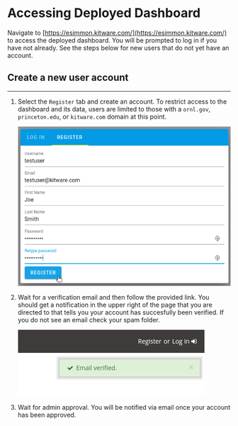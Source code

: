 # Accessing Deployed Dashboard

Navigate to [https://esimmon.kitware.com/](https://esimmon.kitware.com/) to access the deployed dashboard. You will be prompted to log in if you have not already. See the steps below for new users that do not yet have an account.

## Create a new user account
----------------------------

1. Select the `Register` tab and create an account. To restrict access to the dashboard and its data, users are limited to those with a `ornl.gov`, `princeton.edu`, or `kitware.com` domain at this point.

    ![Registration](img/register.png)

2. Wait for a verification email and then follow the provided link. You should get a notification in the upper right of the page that you are directed to that tells you your account has succesfully been verified. If you do not see an email check your spam folder.

    ![Email Verification](img/email_verified.png)

3. Wait for admin approval. You will be notified via email once your account has been approved.

